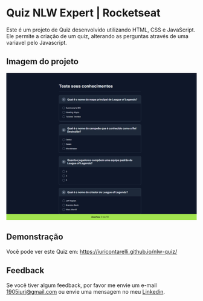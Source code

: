 
# Quiz NLW Expert | Rocketseat

Este é um projeto de Quiz desenvolvido utilizando HTML, CSS e JavaScript. Ele permite a criação de um quiz, alterando as perguntas através de uma variavel pelo Javascript.


## Imagem do projeto

![Imagem do projeto.](https://github.com/iuricontarelli/nlw-quiz/blob/main/src/Quiz.PNG)


## Demonstração

Você pode ver este Quiz em: https://iuricontarelli.github.io/nlw-quiz/


## Feedback

Se você tiver algum feedback, por favor me envie um e-mail 1905iuri@gmail.com ou envie uma mensagem no meu [Linkedin](https://www.linkedin.com/in/iuricontarelli/).

